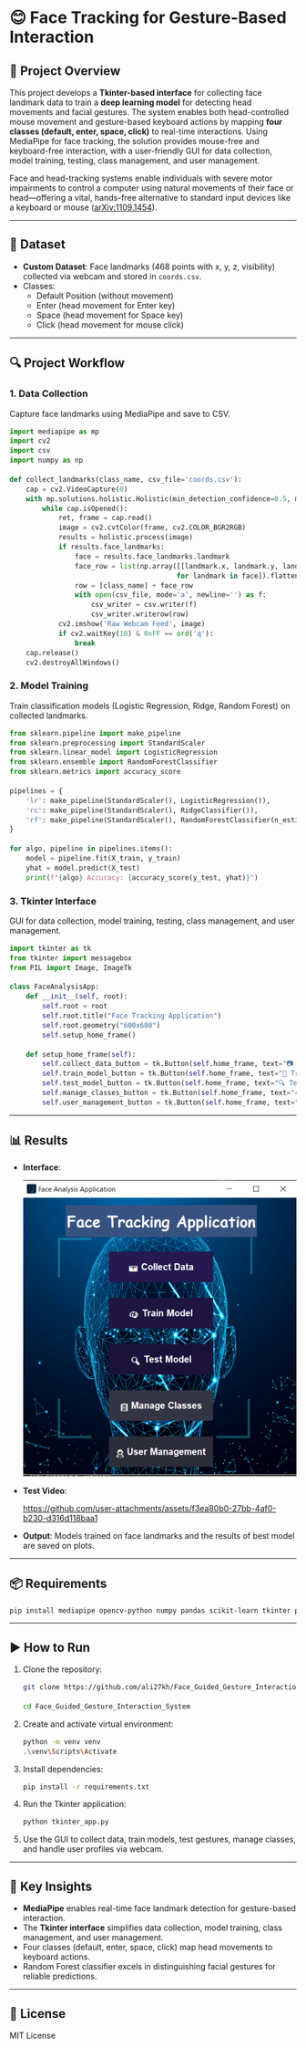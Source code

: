 # 😊 Face Tracking for Gesture-Based Interaction

## 📌 Project Overview
This project develops a **Tkinter-based interface** for collecting face landmark data to train a **deep learning model** for detecting head movements and facial gestures. The system enables both head-controlled mouse movement and gesture-based keyboard actions by mapping **four classes (default, enter, space, click)** to real-time interactions. Using MediaPipe for face tracking, the solution provides mouse-free and keyboard-free interaction, with a user-friendly GUI for data collection, model training, testing, class management, and user management.

Face and head-tracking systems enable individuals with severe motor impairments to control a computer using natural movements of their face or head—offering a vital, hands-free alternative to standard input devices like a keyboard or mouse ([arXiv:1109.1454](https://arxiv.org/pdf/1109.1454)).

---

## 📂 Dataset
- **Custom Dataset**: Face landmarks (468 points with x, y, z, visibility) collected via webcam and stored in `coords.csv`.
- Classes: 
  - Default Position (without movement)
  - Enter (head movement for Enter key)
  - Space (head movement for Space key)
  - Click (head movement for mouse click)

---

## 🔍 Project Workflow

### **1. Data Collection**
Capture face landmarks using MediaPipe and save to CSV.

```python
import mediapipe as mp
import cv2
import csv
import numpy as np

def collect_landmarks(class_name, csv_file='coords.csv'):
    cap = cv2.VideoCapture(0)
    with mp.solutions.holistic.Holistic(min_detection_confidence=0.5, min_tracking_confidence=0.5) as holistic:
        while cap.isOpened():
            ret, frame = cap.read()
            image = cv2.cvtColor(frame, cv2.COLOR_BGR2RGB)
            results = holistic.process(image)
            if results.face_landmarks:
                face = results.face_landmarks.landmark
                face_row = list(np.array([[landmark.x, landmark.y, landmark.z, landmark.visibility] 
                                         for landmark in face]).flatten())
                row = [class_name] + face_row
                with open(csv_file, mode='a', newline='') as f:
                    csv_writer = csv.writer(f)
                    csv_writer.writerow(row)
            cv2.imshow('Raw Webcam Feed', image)
            if cv2.waitKey(10) & 0xFF == ord('q'):
                break
    cap.release()
    cv2.destroyAllWindows()
```

### **2. Model Training**
Train classification models (Logistic Regression, Ridge, Random Forest) on collected landmarks.

```python
from sklearn.pipeline import make_pipeline
from sklearn.preprocessing import StandardScaler
from sklearn.linear_model import LogisticRegression
from sklearn.ensemble import RandomForestClassifier
from sklearn.metrics import accuracy_score

pipelines = {
    'lr': make_pipeline(StandardScaler(), LogisticRegression()),
    'rc': make_pipeline(StandardScaler(), RidgeClassifier()),
    'rf': make_pipeline(StandardScaler(), RandomForestClassifier(n_estimators=100, random_state=1234))
}

for algo, pipeline in pipelines.items():
    model = pipeline.fit(X_train, y_train)
    yhat = model.predict(X_test)
    print(f"{algo} Accuracy: {accuracy_score(y_test, yhat)}")
```

### **3. Tkinter Interface**
GUI for data collection, model training, testing, class management, and user management.

```python
import tkinter as tk
from tkinter import messagebox
from PIL import Image, ImageTk

class FaceAnalysisApp:
    def __init__(self, root):
        self.root = root
        self.root.title("Face Tracking Application")
        self.root.geometry("600x600")
        self.setup_home_frame()

    def setup_home_frame(self):
        self.collect_data_button = tk.Button(self.home_frame, text="📷 Collect Data", command=self.show_data_collection)
        self.train_model_button = tk.Button(self.home_frame, text="🧠 Train Model", command=self.train_model)
        self.test_model_button = tk.Button(self.home_frame, text="🔍 Test Model", command=self.test_model)
        self.manage_classes_button = tk.Button(self.home_frame, text="📋 Manage Classes", command=self.show_manage_classes)
        self.user_management_button = tk.Button(self.home_frame, text="👤 User Management", command=self.show_user_management)
```

---

## 📊 Results
- **Interface**:

  ![Tkinter Interface](interface.png)
  
- **Test Video**:

  https://github.com/user-attachments/assets/f3ea80b0-27bb-4af0-b230-d316d118baa1
  
- **Output**: Models trained on face landmarks and the results of best model are saved on plots.

---

## 📦 Requirements
```bash
pip install mediapipe opencv-python numpy pandas scikit-learn tkinter pillow
```

---

## ▶️ How to Run
1. Clone the repository:
   ```bash
   git clone https://github.com/ali27kh/Face_Guided_Gesture_Interaction_System.git

   cd Face_Guided_Gesture_Interaction_System
   ```
2. Create and activate virtual environment:
   ```bash
   python -m venv venv
   .\venv\Scripts\Activate
   ```
3. Install dependencies:
   ```bash
   pip install -r requirements.txt
   ```
4. Run the Tkinter application:
   ```bash
   python tkinter_app.py
   ```
5. Use the GUI to collect data, train models, test gestures, manage classes, and handle user profiles via webcam.

---

## 📌 Key Insights
- **MediaPipe** enables real-time face landmark detection for gesture-based interaction.
- The **Tkinter interface** simplifies data collection, model training, class management, and user management.
- Four classes (default, enter, space, click) map head movements to keyboard actions.
- Random Forest classifier excels in distinguishing facial gestures for reliable predictions.

---

## 📜 License
MIT License
